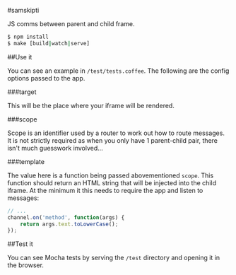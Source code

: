 #samskipti

JS comms between parent and child frame.

```bash
$ npm install
$ make [build|watch|serve]
```

##Use it

You can see an example in `/test/tests.coffee`. The following are the config options passed to the app.

###target

This will be the place where your iframe will be rendered.

###scope

Scope is an identifier used by a router to work out how to route messages. It is not strictly required as when you only have 1 parent-child pair, there isn't much guesswork involved...

###template

The value here is a function being passed abovementioned `scope`. This function should return an HTML string that will be injected into the child iframe. At the minimum it this needs to require the app and listen to messages:

```javascript
// ...
channel.on('method', function(args) {
    return args.text.toLowerCase();
});
```

##Test it

You can see Mocha tests by serving the `/test` directory and opening it in the browser.